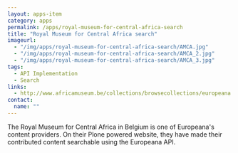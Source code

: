 ```yaml
---
layout: apps-item
category: apps
permalink: /apps/royal-museum-for-central-africa-search
title: "Royal Museum for Central Africa search"
imageurl:
  - "/img/apps/royal-museum-for-central-africa-search/AMCA.jpg"
  - "/img/apps/royal-museum-for-central-africa-search/AMCA_2.jpg"
  - "/img/apps/royal-museum-for-central-africa-search/AMCA_3.jpg"
tags:
  - API Implementation
  - Search
links:
  - http://www.africamuseum.be/collections/browsecollections/europeana
contact: 
  name: ""
---
```


The Royal Museum for Central Africa in Belgium is one of Europeana's content providers. On their Plone powered website, they have made their contributed content searchable using the Europeana API.
